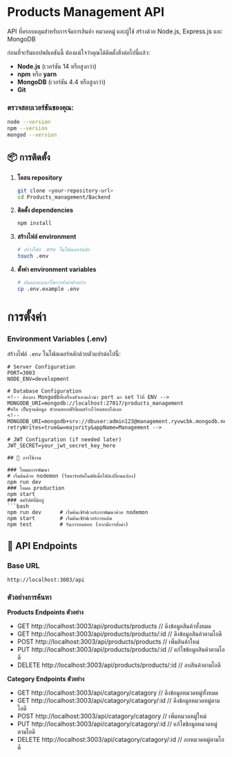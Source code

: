 #  Products Management API

API ที่ครอบคลุมสำหรับการจัดการสินค้า หมวดหมู่ และผู้ใช้ สร้างด้วย Node.js, Express.js และ MongoDB

ก่อนที่จะรันแอปพลิเคชันนี้ ต้องแน่ใจว่าคุณได้ติดตั้งสิ่งต่อไปนี้แล้ว:

- **Node.js** (เวอร์ชัน 14 หรือสูงกว่า)
- **npm** หรือ **yarn**
- **MongoDB** (เวอร์ชัน 4.4 หรือสูงกว่า)
- **Git**

### ตรวจสอบเวอร์ชันของคุณ:

```bash
node --version
npm --version
mongod --version
```
## 📦 การติดตั้ง

1. **โคลน repository**
   ```bash
   git clone <your-repository-url>
   cd Products_management/Backend
   ```

2. **ติดตั้ง dependencies**
   ```bash
   npm install
   ```

3. **สร้างไฟล์ environment**
   ```bash
   # สร้างไฟล์ .env ในโฟลเดอร์หลัก
   touch .env
   ```

4. **ตั้งค่า environment variables**
   ```bash
   # คัดลอกและแก้ไขการตั้งค่าตัวอย่าง
   cp .env.example .env
   ```

# การตั้งค่า

### Environment Variables (.env)

สร้างไฟล์ `.env` ในโฟลเดอร์หลักด้วยตัวแปรต่อไปนี้:

```env
# Server Configuration
PORT=3003
NODE_ENV=development

# Database Configuration
<!-- ต้องลง Mongodbที่เครื่องตัวเองแล้วนำ port มา set ไว้ที่ ENV -->
MONGODB_URI=mongodb://localhost:27017/products_management
#หรือ เป็นฐานข้อมูล ตัวทดสอบฟรีที่ผมสร้างไว้ทดสอบได่เลย
<!-- MONGODB_URI=mongodb+srv://dbuser:admin123@management.ryvwcbk.mongodb.net/?retryWrites=true&w=majority&appName=Management -->

# JWT Configuration (if needed later)
JWT_SECRET=your_jwt_secret_key_here

## 🚀 การใช้งาน

### โหมดการพัฒนา
# เริ่มต้นด้วย nodemon (รีสตาร์ทอัตโนมัติเมื่อไฟล์เปลี่ยนแปลง)
npm run dev
### โหมด production
npm start
### สคริปต์ที่มีอยู่
```bash
npm run dev      # เริ่มต้นเซิร์ฟเวอร์การพัฒนาด้วย nodemon
npm start        # เริ่มต้นเซิร์ฟเวอร์การผลิต
npm test         # รันการทดสอบ (หากมีการตั้งค่า)
```

## 📡 API Endpoints

### Base URL
```
http://localhost:3003/api
```
### ตัวอย่างการค้นหา
**Products Endpoints ตัวอย่าง**

- GET    http://localhost:3003/api/products/products         // ดึงข้อมูลสินค้าทั้งหมด
- GET    http://localhost:3003/api/products/products/:id     // ดึงข้อมูลสินค้าตามไอดี
- POST   http://localhost:3003/api/products/products         // เพิ่มสินค้าใหม่
- PUT    http://localhost:3003/api/products/products/:id     // แก้ไขข้อมูลสินค้าตามไอดี
- DELETE http://localhost:3003/api/products/products/:id     // ลบสินค้าตามไอดี

**Category Endpoints ตัวอย่าง**

- GET    http://localhost:3003/api/catagory/catagory         // ดึงข้อมูลหมวดหมู่ทั้งหมด
- GET    http://localhost:3003/api/catagory/catagory/:id     // ดึงข้อมูลหมวดหมู่ตามไอดี
- POST   http://localhost:3003/api/catagory/catagory         // เพิ่มหมวดหมู่ใหม่
- PUT    http://localhost:3003/api/catagory/catagory/:id     // แก้ไขข้อมูลหมวดหมู่ตามไอดี
- DELETE http://localhost:3003/api/catagory/catagory/:id     // ลบหมวดหมู่ตามไอดี





